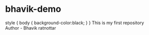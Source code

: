 # bhavik-demo
style
{
body {
background-color:black;
}
}
This is my first repository
<br>
Author  - Bhavik ratnottar
